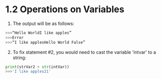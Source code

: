 # 1.2 Operations on Variables

1. The output will be as follows:
  ```python
  >>>“Hello WorldI like apples”
  >>>Error
  >>>“I like applesHello World False”
  ```
  
2. To fix statement #2, you would need to cast the variable 'intvar' to a string:
  ```python
  print(strVar2 + str(intVar))
  >>>'I like apples21'
 
